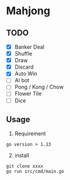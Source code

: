 # Mahjong

## TODO

- [x] Banker Deal
- [x] Shuffle
- [x] Draw
- [x] Discard
- [x] Auto Win 
- [ ] AI bot
- [ ] Pong / Kong / Chow
- [ ] Flower Tile
- [ ] Dice

## Usage

1. Requirement

`go version > 1.13`

2. install

```shell script
git clone xxxx
go run src/cmd/main.go
```